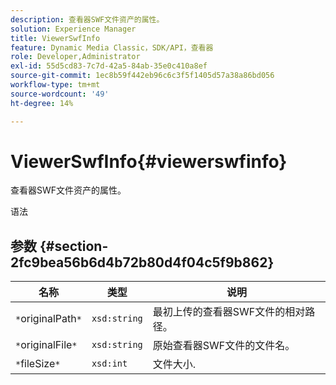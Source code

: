 ```yaml
---
description: 查看器SWF文件资产的属性。
solution: Experience Manager
title: ViewerSwfInfo
feature: Dynamic Media Classic，SDK/API，查看器
role: Developer,Administrator
exl-id: 55d5cd83-7c7d-42a5-84ab-35e0c410a8ef
source-git-commit: 1ec8b59f442eb96c6c3f5f1405d57a38a86bd056
workflow-type: tm+mt
source-wordcount: '49'
ht-degree: 14%

---
```


# ViewerSwfInfo{#viewerswfinfo}

查看器SWF文件资产的属性。

语法

## 参数 {#section-2fc9bea56b6d4b72b80d4f04c5f9b862}

| 名称 | 类型 | 说明 |
|---|---|---|
| `*`originalPath`*` | `xsd:string` | 最初上传的查看器SWF文件的相对路径。 |
| `*`originalFile`*` | `xsd:string` | 原始查看器SWF文件的文件名。 |
| `*`fileSize`*` | `xsd:int` | 文件大小. |

